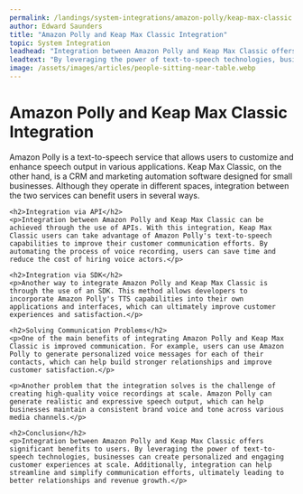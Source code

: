 ```yaml
---
permalink: /landings/system-integrations/amazon-polly/keap-max-classic
author: Edward Saunders
title: "Amazon Polly and Keap Max Classic Integration"
topic: System Integration
leadhead: "Integration between Amazon Polly and Keap Max Classic offers significant benefits to users"
leadtext: "By leveraging the power of text-to-speech technologies, businesses can create personalized and engaging customer experiences at scale. Additionally, integration can help streamline and simplify communication efforts, ultimately leading to better relationships and revenue growth."
image: /assets/images/articles/people-sitting-near-table.webp
---
```

<div class="arttext">	<h1>Amazon Polly and Keap Max Classic Integration</h1>
	<p>Amazon Polly is a text-to-speech service that allows users to customize and enhance speech output in various applications. Keap Max Classic, on the other hand, is a CRM and marketing automation software designed for small businesses. Although they operate in different spaces, integration between the two services can benefit users in several ways.</p>

	<h2>Integration via API</h2>
	<p>Integration between Amazon Polly and Keap Max Classic can be achieved through the use of APIs. With this integration, Keap Max Classic users can take advantage of Amazon Polly's text-to-speech capabilities to improve their customer communication efforts. By automating the process of voice recording, users can save time and reduce the cost of hiring voice actors.</p>

	<h2>Integration via SDK</h2>
	<p>Another way to integrate Amazon Polly and Keap Max Classic is through the use of an SDK. This method allows developers to incorporate Amazon Polly's TTS capabilities into their own applications and interfaces, which can ultimately improve customer experiences and satisfaction.</p>

	<h2>Solving Communication Problems</h2>
	<p>One of the main benefits of integrating Amazon Polly and Keap Max Classic is improved communication. For example, users can use Amazon Polly to generate personalized voice messages for each of their contacts, which can help build stronger relationships and improve customer satisfaction.</p>

	<p>Another problem that the integration solves is the challenge of creating high-quality voice recordings at scale. Amazon Polly can generate realistic and expressive speech output, which can help businesses maintain a consistent brand voice and tone across various media channels.</p>

	<h2>Conclusion</h2>
	<p>Integration between Amazon Polly and Keap Max Classic offers significant benefits to users. By leveraging the power of text-to-speech technologies, businesses can create personalized and engaging customer experiences at scale. Additionally, integration can help streamline and simplify communication efforts, ultimately leading to better relationships and revenue growth.</p>
</div>